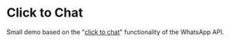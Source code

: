 # Click to Chat

Small demo based on the "[click to chat](https://faq.whatsapp.com/5913398998672934)" functionality of the WhatsApp API.
